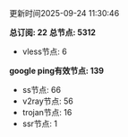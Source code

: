 更新时间2025-09-24 11:30:46

**总订阅: 22**
**总节点: 5312**
- vless节点: 6

**google ping有效节点: 139**
- ss节点: 66
- v2ray节点: 56
- trojan节点: 16
- ssr节点: 1

